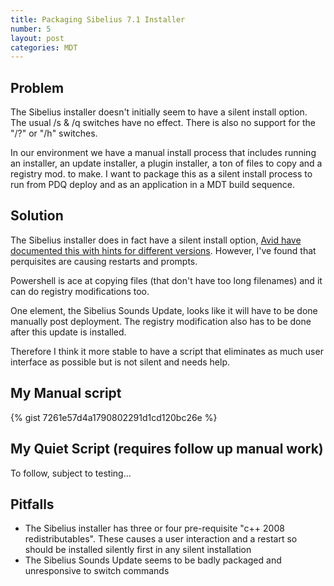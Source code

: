 ```yaml
---
title: Packaging Sibelius 7.1 Installer
number: 5
layout: post
categories: MDT
---
```


## Problem
The Sibelius installer doesn't initially seem to have a silent install option.  The usual /s & /q switches have no effect.  There is also no support for the "/?" or "/h" switches.  

In our environment we have a manual install process that includes running an installer, an update installer, a plugin installer, a ton of files to copy and a registry mod. to make.  I want to package this as a silent install process to run from PDQ deploy and as an application in a MDT build sequence.

## Solution
The Sibelius installer does in fact have a silent install option, [Avid have documented this with hints for different versions](http://avid.force.com/pkb/articles/en_US/how_to/en396971).  However, I've found that perquisites are causing restarts and prompts.

Powershell is ace at copying files (that don't have too long filenames) and it can do registry modifications too.

One element, the Sibelius Sounds Update, looks like it will have to be done manually post deployment. The registry modification also has to be done after this update is installed.

Therefore I think it more stable to have a script that eliminates as much user interface as possible but is not silent and needs help.

## My Manual script
{% gist  7261e57d4a1790802291d1cd120bc26e %}


## My Quiet Script (requires follow up manual work)
To follow, subject to testing...


## Pitfalls
  - The Sibelius installer has three or four pre-requisite "c++ 2008 redistributables".  These causes a user interaction and a restart so should be installed silently first in any silent installation
  - The Sibelius Sounds Update seems to be badly packaged and unresponsive to switch commands
